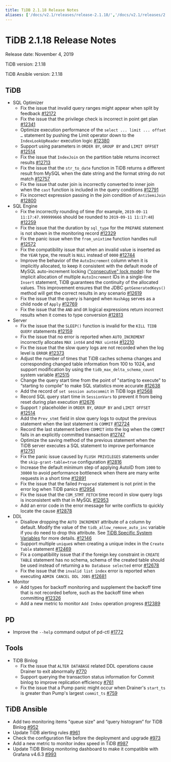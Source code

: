 ```yaml
---
title: TiDB 2.1.18 Release Notes
aliases: ['/docs/v2.1/releases/release-2.1.18/','/docs/v2.1/releases/2.1.18/']
---
```


# TiDB 2.1.18 Release Notes

Release date: November 4, 2019

TiDB version: 2.1.18

TiDB Ansible version: 2.1.18

## TiDB

+ SQL Optimizer
    - Fix the issue that invalid query ranges might appear when split by feedback [#12172](https://github.com/pingcap/tidb/pull/12172)
    - Fix the issue that the privilege check is incorrect in point get plan [#12341](https://github.com/pingcap/tidb/pull/12341)
    - Optimize execution performance of the `select ... limit ... offset …` statement by pushing the Limit operator down to the `IndexLookUpReader` execution logic [#12380](https://github.com/pingcap/tidb/pull/12380)
    - Support using parameters in  `ORDER BY`, `GROUP BY` and `LIMIT OFFSET` [#12514](https://github.com/pingcap/tidb/pull/12514)
    - Fix the issue that `IndexJoin` on the partition table returns incorrect results [#12713](https://github.com/pingcap/tidb/pull/12713)
    - Fix the issue that the `str_to_date` function in TiDB returns a different result from MySQL when the date string and the format string do not match [#12757](https://github.com/pingcap/tidb/pull/12757)
    - Fix the issue that outer join is incorrectly converted to inner join when the `cast` function is included in the query conditions [#12791](https://github.com/pingcap/tidb/pull/12791)
    - Fix incorrect expression passing in the join condition of `AntiSemiJoin` [#12800](https://github.com/pingcap/tidb/pull/12800)
+ SQL Engine
    - Fix the incorrectly rounding of time (for example, `2019-09-11 11:17:47.999999666` should be rounded to `2019-09-11 11:17:48`) [#12259](https://github.com/pingcap/tidb/pull/12259)
    - Fix the issue that the duration by `sql_type` for the `PREPARE` statement is not shown in the monitoring record [#12329](https://github.com/pingcap/tidb/pull/12329)
    - Fix the panic issue when the `from_unixtime` function handles null [#12572](https://github.com/pingcap/tidb/pull/12572)
    - Fix the compatibility issue that when an invalid value is inserted as the `YEAR` type, the result is `NULL` instead of `0000` [#12744](https://github.com/pingcap/tidb/pull/12744)
    - Improve the behavior of the `AutoIncrement` column when it is implicitly allocated, to keep it consistent with the default mode of MySQL auto-increment locking (["consecutive" lock mode](https://dev.mysql.com/doc/refman/5.7/en/innodb-auto-increment-handling.html)): for the implicit allocation of multiple `AutoIncrement` IDs in a single-line `Insert` statement, TiDB guarantees the continuity of the allocated values. This improvement ensures that the JDBC `getGeneratedKeys()` method will get the correct results in any scenario [#12619](https://github.com/pingcap/tidb/pull/12619)
    - Fix the issue that the query is hanged when `HashAgg` serves as a child node of `Apply` [#12769](https://github.com/pingcap/tidb/pull/12769)
    - Fix the issue that the `AND` and `OR` logical expressions return incorrect results when it comes to type conversion [#12813](https://github.com/pingcap/tidb/pull/12813)
+ Server
    - Fix the issue that the `SLEEP()` function is invalid for the `KILL TIDB QUERY` statements [#12159](https://github.com/pingcap/tidb/pull/12159)
    - Fix the issue that no error is reported when `AUTO_INCREMENT` incorrectly allocates `MAX int64` and `MAX uint64` [#12210](https://github.com/pingcap/tidb/pull/12210)
    - Fix the issue that the slow query logs are not recorded when the log level is `ERROR` [#12373](https://github.com/pingcap/tidb/pull/12373)
    - Adjust the number of times that TiDB caches schema changes and corresponding changed table information from 100 to 1024, and support modification by using the `tidb_max_delta_schema_count` system variable [#12515](https://github.com/pingcap/tidb/pull/12515)
    - Change the query start time from the point of "starting to execute" to “starting to compile” to make SQL statistics more accurate [#12638](https://github.com/pingcap/tidb/pull/12638)
    - Add the record of `set session autocommit` in TiDB logs [#12568](https://github.com/pingcap/tidb/pull/12568)
    - Record SQL query start time in `SessionVars`  to prevent it from being reset during plan execution [#12676](https://github.com/pingcap/tidb/pull/12676)
    - Support `?` placeholder in  `ORDER BY`, `GROUP BY` and `LIMIT OFFSET` [#12514](https://github.com/pingcap/tidb/pull/12514)
    - Add the `Prev_stmt` field in slow query logs to output the previous statement when the last statement is `COMMIT` [#12724](https://github.com/pingcap/tidb/pull/12724)
    - Record the last statement before `COMMIT` into the log when the `COMMIT` fails in an explicitly committed transaction [#12747](https://github.com/pingcap/tidb/pull/12747)
    - Optimize the saving method of the previous statement when the TiDB server executes a SQL statement to improve performance [#12751](https://github.com/pingcap/tidb/pull/12751)
    - Fix the panic issue caused by `FLUSH PRIVILEGES` statements under the `skip-grant-table=true` configuration [#12816](https://github.com/pingcap/tidb/pull/12816)
    - Increase the default minimum step of applying AutoID from `1000` to `30000` to avoid performance bottleneck when there are many write requests in a short time [#12891](https://github.com/pingcap/tidb/pull/12891)
    - Fix the issue that the failed `Prepared` statement is not print in the error log when TiDB panics [#12954](https://github.com/pingcap/tidb/pull/12954)
    - Fix the issue that the `COM_STMT_FETCH` time record in slow query logs is inconsistent with that in MySQL [#12953](https://github.com/pingcap/tidb/pull/12953)
    - Add an error code in the error message for write conflicts to quickly locate the cause [#12878](https://github.com/pingcap/tidb/pull/12878)
+ DDL
    - Disallow dropping the `AUTO INCREMENT` attribute of a column by default. Modify the value of the `tidb_allow_remove_auto_inc` variable if you do need to drop this attribute. See [TiDB Specific System Variables](https://pingcap.com/docs/v2.1/reference/configuration/tidb-server/tidb-specific-variables/#tidb_allow_remove_auto_inc--new-in-v218) for more details. [#12146](https://github.com/pingcap/tidb/pull/12146)
    - Support multiple `unique`s when creating a unique index in the `Create Table` statement [#12469](https://github.com/pingcap/tidb/pull/12469)
    - Fix a compatibility issue that if the foreign key constraint in `CREATE TABLE` statement has no schema, schema of the created table should be used instead of returning a `No Database selected` error [#12678](https://github.com/pingcap/tidb/pull/12678)
    - Fix the issue that the `invalid list index` error is reported when executing `ADMIN CANCEL DDL JOBS` [#12681](https://github.com/pingcap/tidb/pull/12681)
+ Monitor
    - Add types for backoff monitoring and supplement the backoff time that is not recorded before, such as the backoff time when committing [#12326](https://github.com/pingcap/tidb/pull/12326)
    - Add a new metric to monitor `Add Index` operation progress [#12389](https://github.com/pingcap/tidb/pull/12389)

## PD

- Improve the `--help` command output of pd-ctl [#1772](https://github.com/pingcap/pd/pull/1772)

## Tools

+ TiDB Binlog
    - Fix the issue that `ALTER DATABASE` related DDL operations cause Drainer to exit abnormally [#770](https://github.com/pingcap/tidb-binlog/pull/770)
    - Support querying the transaction status information for Commit binlog to improve replication efficiency [#761](https://github.com/pingcap/tidb-binlog/pull/761)
    - Fix the issue that a Pump panic might occur when Drainer's `start_ts` is greater than Pump's largest `commit_ts` [#759](https://github.com/pingcap/tidb-binlog/pull/759)

## TiDB Ansible

- Add two monitoring items "queue size" and “query histogram” for TiDB Binlog [#952](https://github.com/pingcap/tidb-ansible/pull/952)
- Update TiDB alerting rules [#961](https://github.com/pingcap/tidb-ansible/pull/961)
- Check the configuration file before the deployment and upgrade [#973](https://github.com/pingcap/tidb-ansible/pull/973)
- Add a new metric to monitor index speed in TiDB [#987](https://github.com/pingcap/tidb-ansible/pull/987)
- Update TiDB Binlog monitoring dashboard to make it compatible with Grafana v4.6.3 [#993](https://github.com/pingcap/tidb-ansible/pull/993)

